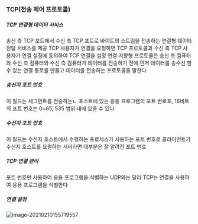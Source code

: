 ### TCP(전송 제어 프로토콜)

##### TCP 연결형 데이터 서비스

송신 측 TCP 포트에서 수신 측 TCP 포트로 바이트의 스트림을 전송하는 연결형 데이터 전달 서비스를 제공
TCP 사용자가 연결을 요청하면 TCP 프로토콜과 수신 측 TCP 사용자가 연결 설정에 동의하여 TCP 연결을 설정
연결 지향형 프로토콜은 송신 측 컴퓨터와 수신 측 컴퓨터와 수신 측 컴퓨터가 데이터를 전송하기 전에 먼저 데이터를 송수신 할 수 있는 연결 통로를 만들고 데이터를 전송하는 프로토콜을 말한다

##### 송신지 포트 번호

이 필드는 세그먼트를 전송하는ㄴ 호스트에 있는 응용 프로그램의 포트 번로호, 16비트의 포트 번호는 0~65, 535 범위 내에 있을 수 있다

##### 수신지 포트 번호

이 필드는 수신지 호스트에서 수행하는 프로세스가 사용하는 포트 번호로 클라이언트가 수신지 호스트를 요펄하는 서버라면 대부분은 잘 알려진 포트 번호

##### TCP 연결 관리

포트 번호만 사용하여 응용 프로그램을 식별하는 UDP와는 달리 TCP는 연결을 사용하여 응용 프로그램을 식별한다

##### 연결 설정

![image-20210210155719557](C:\Users\user\AppData\Roaming\Typora\typora-user-images\image-20210210155719557.png)

